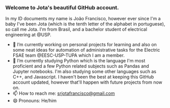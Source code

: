 ### Welcome to Jota's beautiful GitHub account.

In my ID documents my name is João Francisco, however ever since I'm a baby I've been Jota (which is the tenth letter of the alphabet in portuguese), so call me Jota. I'm from Brasil, and a bachelor student of electrical engineering at @USP. 

- 🔭 I’m currently working on personal projects for learning and also on some neat ideas for automation of administrative tasks for the Electric FSAE team @EESC-USP-TUPA which I am a member.
- 🌱 I’m currently studying Python which is the language I'm most proficient and a few Python related subjects such as Pandas and Jupyter notebooks. I'm also studying some other languages such as C++, and Javascript. I haven't been the best at keeping this GitHub account updated, however that'll happen with future projects from now on.
- 📫 How to reach me: srjotafrancisco@gmail.com
- 😄 Pronouns: He/him
